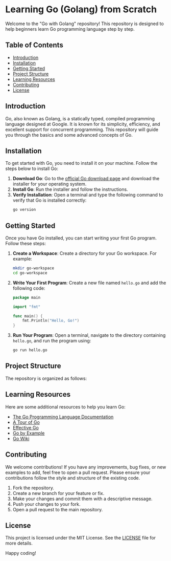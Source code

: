 # Learning Go (Golang) from Scratch

Welcome to the "Go with Golang" repository! This repository is designed to help beginners learn Go programming language step by step.

## Table of Contents

- [Introduction](#introduction)
- [Installation](#installation)
- [Getting Started](#getting-started)
- [Project Structure](#project-structure)
- [Learning Resources](#learning-resources)
- [Contributing](#contributing)
- [License](#license)

## Introduction

Go, also known as Golang, is a statically typed, compiled programming language designed at Google. It is known for its simplicity, efficiency, and excellent support for concurrent programming. This repository will guide you through the basics and some advanced concepts of Go.

## Installation

To get started with Go, you need to install it on your machine. Follow the steps below to install Go:

1. **Download Go**: Go to the [official Go download page](https://golang.org/dl/) and download the installer for your operating system.
2. **Install Go**: Run the installer and follow the instructions.
3. **Verify Installation**: Open a terminal and type the following command to verify that Go is installed correctly:
    ```sh
    go version
    ```

## Getting Started

Once you have Go installed, you can start writing your first Go program. Follow these steps:

1. **Create a Workspace**: Create a directory for your Go workspace. For example:
    ```sh
    mkdir go-workspace
    cd go-workspace
    ```
2. **Write Your First Program**: Create a new file named `hello.go` and add the following code:
    ```go
    package main

    import "fmt"

    func main() {
        fmt.Println("Hello, Go!")
    }
    ```
3. **Run Your Program**: Open a terminal, navigate to the directory containing `hello.go`, and run the program using:
    ```sh
    go run hello.go
    ```

## Project Structure

The repository is organized as follows:


## Learning Resources

Here are some additional resources to help you learn Go:

- [The Go Programming Language Documentation](https://golang.org/doc/)
- [A Tour of Go](https://tour.golang.org/welcome/1)
- [Effective Go](https://golang.org/doc/effective_go.html)
- [Go by Example](https://gobyexample.com/)
- [Go Wiki](https://github.com/golang/go/wiki)

## Contributing

We welcome contributions! If you have any improvements, bug fixes, or new examples to add, feel free to open a pull request. Please ensure your contributions follow the style and structure of the existing code.

1. Fork the repository.
2. Create a new branch for your feature or fix.
3. Make your changes and commit them with a descriptive message.
4. Push your changes to your fork.
5. Open a pull request to the main repository.

## License

This project is licensed under the MIT License. See the [LICENSE](LICENSE) file for more details.

Happy coding!

